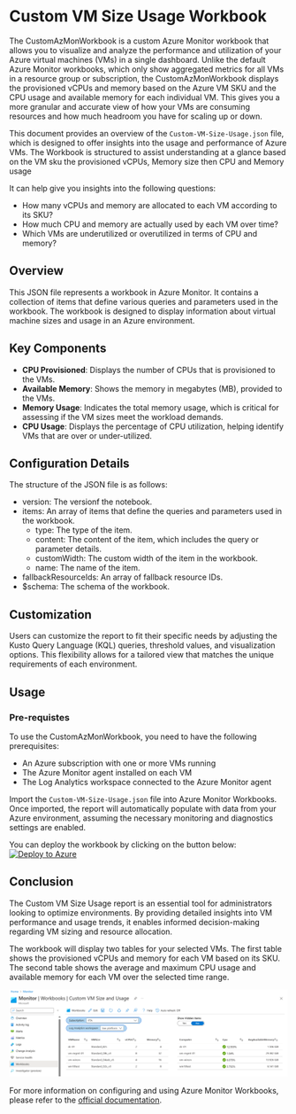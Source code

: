 # Custom VM Size Usage Workbook

The CustomAzMonWorkbook is a custom Azure Monitor workbook that allows you to visualize and analyze the performance and utilization of your Azure virtual machines (VMs) in a single dashboard. Unlike the default Azure Monitor workbooks, which only show aggregated metrics for all VMs in a resource group or subscription, the CustomAzMonWorkbook displays the provisioned vCPUs and memory based on the Azure VM SKU and the CPU usage and available memory for each individual VM. This gives you a more granular and accurate view of how your VMs are consuming resources and how much headroom you have for scaling up or down.

This document provides an overview of the `Custom-VM-Size-Usage.json` file, which is designed to offer insights into the usage and performance of Azure VMs. The Workbook is structured to assist understanding at a glance based on the VM sku the provisioned vCPUs, Memory size then CPU and Memory usage

It can help give you insights into the following questions:
- How many vCPUs and memory are allocated to each VM according to its SKU?
- How much CPU and memory are actually used by each VM over time?
- Which VMs are underutilized or overutilized in terms of CPU and memory?

## Overview

This JSON file represents a workbook in Azure Monitor. It contains a collection of items that define various queries and parameters used in the workbook. The workbook is designed to display information about virtual machine sizes and usage in an Azure environment.

## Key Components

- **CPU Provisioned**: Displays the number of CPUs that is provisioned to the VMs.
- **Available Memory**: Shows the memory in megabytes (MB), provided to the VMs.
- **Memory Usage**: Indicates the total memory usage, which is critical for assessing if the VM sizes meet the workload demands.
- **CPU Usage**: Displays the percentage of CPU utilization, helping identify VMs that are over or under-utilized.

## Configuration Details

 The structure of the JSON file is as follows:
 - version: The versionf the notebook.
 - items: An array of items that define the queries and parameters used in the workbook.
   - type: The type of the item.
   - content: The content of the item, which includes the query or parameter details.
   - customWidth: The custom width of the item in the workbook.
   - name: The name of the item.
 - fallbackResourceIds: An array of fallback resource IDs.
 - $schema: The schema of the workbook.
 
## Customization

Users can customize the report to fit their specific needs by adjusting the Kusto Query Language (KQL) queries, threshold values, and visualization options. This flexibility allows for a tailored view that matches the unique requirements of each environment.

## Usage

### Pre-requistes
To use the CustomAzMonWorkbook, you need to have the following prerequisites:
- An Azure subscription with one or more VMs running
- The Azure Monitor agent installed on each VM
- The Log Analytics workspace connected to the Azure Monitor agent

Import the `Custom-VM-Size-Usage.json` file into Azure Monitor Workbooks. Once imported, the report will automatically populate with data from your Azure environment, assuming the necessary monitoring and diagnostics settings are enabled.

You can deploy the workbook by clicking on the button below:<br />
<a href="https://portal.azure.com/#create/Microsoft.Template/uri/https%3A%2F%2Fraw.githubusercontent.com%2Fjensheerin%2FCustomAzMonWorkbook%2Fmain%2FCustom-VM-Size-Usage.json" target="_blank"><img src="https://aka.ms/deploytoazurebutton" alt="Deploy to Azure"/></a>
<br>

## Conclusion

The Custom VM Size Usage report is an essential tool for administrators looking to optimize environments. By providing detailed insights into VM performance and usage trends, it enables informed decision-making regarding VM sizing and resource allocation.

The workbook will display two tables for your selected VMs. The first table shows the provisioned vCPUs and memory for each VM based on its SKU. The second table shows the average and maximum CPU usage and available memory for each VM over the selected time range. 

![Sample output](./image/sample.png) 

For more information on configuring and using Azure Monitor Workbooks, please refer to the [official documentation](https://docs.microsoft.com/azure/azure-monitor/visualize/workbooks-overview).
